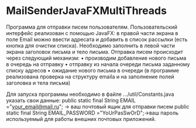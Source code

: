 # MailSenderJavaFXMultiThreads
Программа для отправки писем пользователям. Пользовательский интерфейс реализован с помощью JavaFX: в правой части экрана в поле Email можно ввести адресата и добавить в список рассылки (есть кнопка для очистки списка).
Необходимо заполнить в левой части экрана заголовок письма и тело письма. Отправка писем происходит через следующий  механизм: 
•	производим добавление нового письма в очередь на отправку
•	отправку из начала очереди письма заданному списку адресов
•	ожидание нового письма в очереди
(в программе реализована проверка на структуру emaila и на заполнение полей заголовка и тела письма)

Для запуска программы необходимо в файле .../util/Constants.java указать свои данные:
public static final String EMAIL ="your_email@mail.ru"; -> ваш почтовый ящик для отправки писем
public static final String EMAIL_PASSWORD ="YoUrPasSwOrD";->ваш пароль используемый для работы внешних почтовых приложений.
